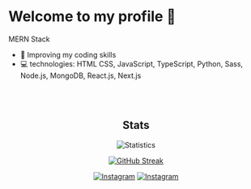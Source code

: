 # Welcome to my profile 👋

MERN Stack

- 💪 Improving my coding skills
- 💻 technologies: HTML CSS, JavaScript, TypeScript, Python, Sass, Node.js, MongoDB, React.js, Next.js

<br/>

<br/>

<div align="center">

<h2>Stats</h2>

![Statistics](https://github-readme-stats.vercel.app/api?username=riobits&show_icons=true&theme=tokyonight)

[![GitHub Streak](http://github-readme-streak-stats.herokuapp.com?user=riobits&theme=tokyonight)](https://git.io/streak-stats)

</div>

<div align="center">

  [![Instagram](https://img.shields.io/badge/riobits-follow-blue?style=for-the-badge&logo=instagram)](https://www.instagram.com/riobits)
  [![Instagram](https://img.shields.io/badge/mokaab-follow-blue?style=for-the-badge&logo=instagram)](https://www.instagram.com/mokaab_dev)

</div>
